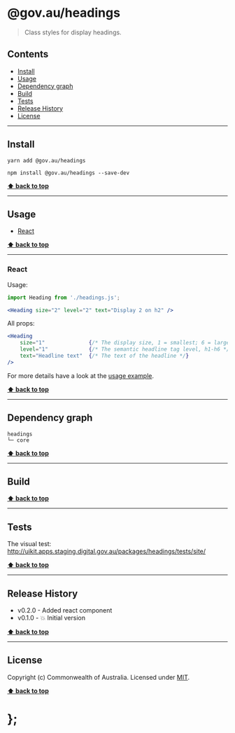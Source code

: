 @gov.au/headings
============

> Class styles for display headings.


## Contents

* [Install](#install)
* [Usage](#usage)
* [Dependency graph](#dependency-graph)
* [Build](#build)
* [Tests](#tests)
* [Release History](#release-history)
* [License](#license)


----------------------------------------------------------------------------------------------------------------------------------------------------------------


## Install


```shell
yarn add @gov.au/headings
```

```shell
npm install @gov.au/headings --save-dev
```


**[⬆ back to top](#contents)**


----------------------------------------------------------------------------------------------------------------------------------------------------------------


## Usage


* [React](#react)


**[⬆ back to top](#contents)**


----------------------------------------------------------------------------------------------------------------------------------------------------------------


### React

Usage:

```jsx
import Heading from './headings.js';

<Heading size="2" level="2" text="Display 2 on h2" />
```

All props:

```jsx
<Heading
	size="1"              {/* The display size, 1 = smallest; 6 = largest */}
	level="1"             {/* The semantic headline tag level, h1-h6 */}
	text="Headline text"  {/* The text of the headline */}
/>
```

For more details have a look at the [usage example](https://github.com/govau/uikit/tree/master/packages/headings/tests/react/index.js).


**[⬆ back to top](#contents)**


----------------------------------------------------------------------------------------------------------------------------------------------------------------


## Dependency graph

```shell
headings
└─ core
```


**[⬆ back to top](#contents)**


----------------------------------------------------------------------------------------------------------------------------------------------------------------


## Build


**[⬆ back to top](#contents)**


----------------------------------------------------------------------------------------------------------------------------------------------------------------


## Tests

The visual test: http://uikit.apps.staging.digital.gov.au/packages/headings/tests/site/


**[⬆ back to top](#contents)**


----------------------------------------------------------------------------------------------------------------------------------------------------------------


## Release History

* v0.2.0 - Added react component
* v0.1.0 - 💥 Initial version


**[⬆ back to top](#contents)**


----------------------------------------------------------------------------------------------------------------------------------------------------------------


## License

Copyright (c) Commonwealth of Australia.
Licensed under [MIT](https://raw.githubusercontent.com/govau/uikit/packages/core/master/LICENSE).


**[⬆ back to top](#contents)**

# };
